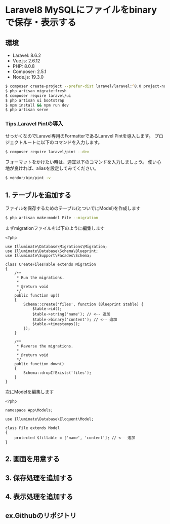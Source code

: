 # Laravel8 MySQLにファイルをbinaryで保存・表示する

## 環境

- Laravel: 8.6.2
- Vue.js: 2.6.12
- PHP: 8.0.8
- Composer: 2.5.1
- Node.js: 19.3.0

```zsh
$ composer create-project --prefer-dist laravel/laravel:^8.0 project-name
$ php artisan migrate:fresh
$ composer require laravel/ui
$ php artisan ui bootstrap
$ npm install && npm run dev
$ php artisan serve
```

### Tips.Laravel Pintの導入

せっかくなのでLaravel専用のFormatterであるLaravel Pintを導入します。
プロジェクトルートに以下のコマンドを入力します。

```zsh
$ composer require laravel/pint --dev
```

フォーマットをかけたい時は、適宜以下のコマンドを入力しましょう。
使い心地が良ければ、aliasを設定してみてください。

```zsh
$ vendor/bin/pint -v
```

## 1. テーブルを追加する

ファイルを保存するためのテーブル(とついでにModel)を作成します

```zsh
$ php artisan make:model File --migration
```

まずmigrationファイルを以下のように編集します

```php:create_files_table
<?php

use Illuminate\Database\Migrations\Migration;
use Illuminate\Database\Schema\Blueprint;
use Illuminate\Support\Facades\Schema;

class CreateFilesTable extends Migration
{
    /**
     * Run the migrations.
     *
     * @return void
     */
    public function up()
    {
        Schema::create('files', function (Blueprint $table) {
            $table->id();
            $table->string('name'); // <-- 追加
            $table->binary('content'); // <-- 追加
            $table->timestamps();
        });
    }

    /**
     * Reverse the migrations.
     *
     * @return void
     */
    public function down()
    {
        Schema::dropIfExists('files');
    }
}
```

次にModelを編集します

```php:File.php
<?php

namespace App\Models;

use Illuminate\Database\Eloquent\Model;

class File extends Model
{
    protected $fillable = ['name', 'content']; // <-- 追加
}
```


## 2. 画面を用意する

## 3. 保存処理を追加する

## 4. 表示処理を追加する

## ex.Githubのリポジトリ
